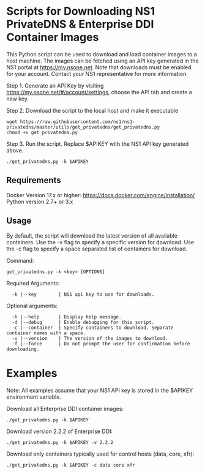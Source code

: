 # Scripts for Downloading NS1 PrivateDNS & Enterprise DDI Container Images

This Python script can be used to download and load container images to a host machine. The images can be fetched using an API key generated in the NS1 portal at https://my.nsone.net. Note that downloads must be enabled for your account.  Contact your NS1 representative for more information.

Step 1. Generate an API Key by visiting https://my.nsone.net/#/account/settings, choose the API tab and create a new key.  

Step 2. Download the script to the local host and make it executable

```shell
wget https://raw.githubusercontent.com/ns1/ns1-privatedns/master/utils/get_privatedns/get_privatedns.py
chmod +x get_privatedns.py
```
Step 3. Run the script.  Replace $APIKEY with the NS1 API key generated above.
```shell
./get_privatedns.py -k $APIKEY
```

## Requirements
Docker Version 17.x or higher: https://docs.docker.com/engine/installation/
Python version 2.7+ or 3.x

## Usage 
By default, the script will download the latest version of all available containers.  Use the -v flag to specify a specific version for download.  Use the -c flag to specify a space separated list of containers for download.

Command: 
```
get_privatedns.py -k <key> [OPTIONS]
```

Required Arguments:
```  
  -k |--key        | NS1 api key to use for downloads.
```
Optional arguments:
```
  -h |--help       | Display help message.
  -d |--debug      | Enable debugging for this script.
  -c |--container  | Specify containers to download. Separate container names with a space.
  -v |--version    | The version of the images to download.
  -f |--force      | Do not prompt the user for confirmation before downloading.
```

# Examples
Note: All examples assume that your NS1 API key is stored in the $APIKEY environment variable.

Download all Enterprise DDI container images:

    ./get_privatedns.py -k $APIKEY

Download version 2.2.2 of Enterprise DDI:

    ./get_privatedns.py -k $APIKEY -v 2.2.2

Download only containers typically used for control hosts (data, core, xfr):

    ./get_privatedns.py -k $APIKEY -c data core xfr


